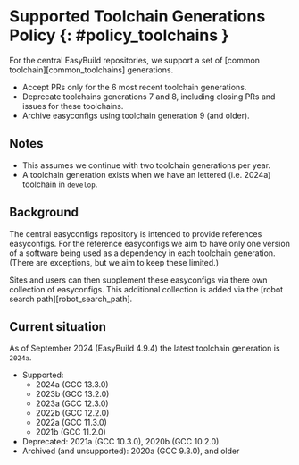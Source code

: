# Supported Toolchain Generations Policy {: #policy_toolchains }

For the central EasyBuild repositories, we support a set of [common toolchain][common_toolchains] generations.

* Accept PRs only for the 6 most recent toolchain generations.
* Deprecate toolchains generations 7 and 8, including closing PRs and issues for these toolchains.
* Archive easyconfigs using toolchain generation 9 (and older).

## Notes

* This assumes we continue with two toolchain generations per year.
* A toolchain generation exists when we have an lettered (i.e. 2024a) toolchain in `develop`.

## Background

The central easyconfigs repository is intended to provide references easyconfigs. For the reference easyconfigs we
aim to have only one version of a software being used as a dependency in each toolchain generation. (There are
exceptions, but we aim to keep these limited.)

Sites and users can then supplement these easyconfigs via there own collection of easyconfigs. This additional
collection is added via the [robot search path][robot_search_path].

## Current situation

As of September 2024 (EasyBuild 4.9.4) the latest toolchain generation is `2024a`.

* Supported:
    * 2024a (GCC 13.3.0)
    * 2023b (GCC 13.2.0)
    * 2023a (GCC 12.3.0)
    * 2022b (GCC 12.2.0)
    * 2022a (GCC 11.3.0)
    * 2021b (GCC 11.2.0)
* Deprecated: 2021a (GCC 10.3.0), 2020b (GCC 10.2.0)
* Archived (and unsupported): 2020a (GCC 9.3.0), and older

